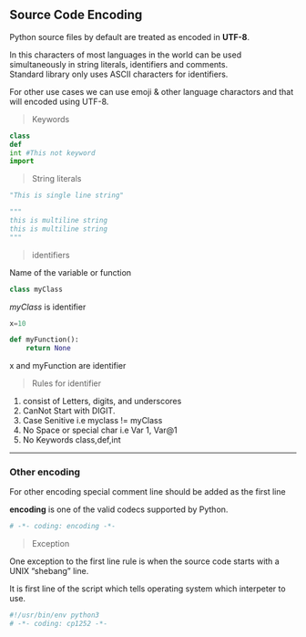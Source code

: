 ## **Source Code Encoding**

Python source files by default are treated as encoded in **UTF-8**. 


In this characters of most languages in the world can be used simultaneously in string literals, identifiers and comments.\
Standard library only uses ASCII characters for identifiers.

For other use cases we can use emoji & other language charactors and that will encoded using UTF-8.

>Keywords 
```python
class
def
int #This not keyword
import
```

>String literals

```python
"This is single line string"

"""
this is multiline string
this is multiline string
"""
```

>identifiers

Name of the variable or function

```python
class myClass 
```
*myClass* is identifier

```python
x=10

def myFunction():
    return None
```
 
x and myFunction are identifier

>Rules for identifier
1.  consist of Letters, digits, and underscores
2.  CanNot Start with DIGIT.
3.  Case Senitive i.e  myclass != myClass
4.  No Space or special char i.e Var 1, Var@1
5.  No Keywords class,def,int

-----

### Other encoding

For other encoding special comment line should be added as the first line

**encoding** is one of the valid codecs supported by Python.

```python
# -*- coding: encoding -*-
```

>Exception

One exception to the first line rule is when the source code starts with a UNIX “shebang” line.

It is first line of the script which tells operating system which interpeter to use.

```python
#!/usr/bin/env python3
# -*- coding: cp1252 -*-
```
